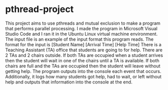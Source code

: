 # pthread-project
This project aims to use pthreads and mutual exclusion to make a program that performs parallel processing. I made the program in Microsoft Visual Studio Code and I ran it in the Ubuntu Linux virtual machine environment. The input file is an example of the input format this program reads.
The format for the input is [Student Name] [Arrival Time] [Help Time]
There is a Teaching Assistant (TA) office that students are going to for help. There are 2 TAs and 2 chairs outside. If both TAs are occupied when a student arrives then the student will wait in one of the chairs until a TA is available. If both chairs are full and the TAs are occupied then the student will leave without getting help. The program outputs into the console each event that occurs. Additionally, it logs how many students got help, had to wait, or left without help and outputs that information into the console at the end.
